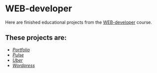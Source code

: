 # WEB-developer

Here are finished educational projects from the [WEB-developer](https://www.udemy.com/course/webdeveloper/) course.

## These projects are:

- _[Portfolio](https://spormuv.github.io/css-webdev/portfolio/dist/)_
- _[Pulse](https://spormuv.github.io/css-webdev/pulse-gulp-bem/dist/)_
- _[Uber](https://spormuv.github.io/css-webdev/uber-bootstrap/src/)_
- _[Wordpress](https://spormuv.github.io/css-webdev/landing-page/)_
